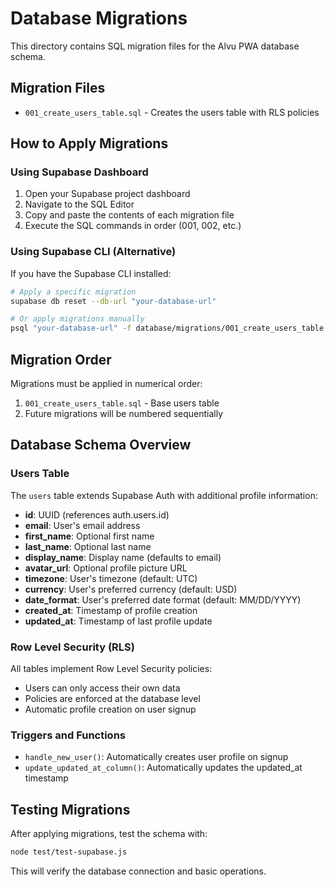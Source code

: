 # Database Migrations

This directory contains SQL migration files for the Alvu PWA database schema.

## Migration Files

- `001_create_users_table.sql` - Creates the users table with RLS policies

## How to Apply Migrations

### Using Supabase Dashboard

1. Open your Supabase project dashboard
2. Navigate to the SQL Editor
3. Copy and paste the contents of each migration file
4. Execute the SQL commands in order (001, 002, etc.)

### Using Supabase CLI (Alternative)

If you have the Supabase CLI installed:

```bash
# Apply a specific migration
supabase db reset --db-url "your-database-url"

# Or apply migrations manually
psql "your-database-url" -f database/migrations/001_create_users_table.sql
```

## Migration Order

Migrations must be applied in numerical order:

1. `001_create_users_table.sql` - Base users table
2. Future migrations will be numbered sequentially

## Database Schema Overview

### Users Table

The `users` table extends Supabase Auth with additional profile information:

- **id**: UUID (references auth.users.id)
- **email**: User's email address
- **first_name**: Optional first name
- **last_name**: Optional last name
- **display_name**: Display name (defaults to email)
- **avatar_url**: Optional profile picture URL
- **timezone**: User's timezone (default: UTC)
- **currency**: User's preferred currency (default: USD)
- **date_format**: User's preferred date format (default: MM/DD/YYYY)
- **created_at**: Timestamp of profile creation
- **updated_at**: Timestamp of last profile update

### Row Level Security (RLS)

All tables implement Row Level Security policies:

- Users can only access their own data
- Policies are enforced at the database level
- Automatic profile creation on user signup

### Triggers and Functions

- `handle_new_user()`: Automatically creates user profile on signup
- `update_updated_at_column()`: Automatically updates the updated_at timestamp

## Testing Migrations

After applying migrations, test the schema with:

```bash
node test/test-supabase.js
```

This will verify the database connection and basic operations.